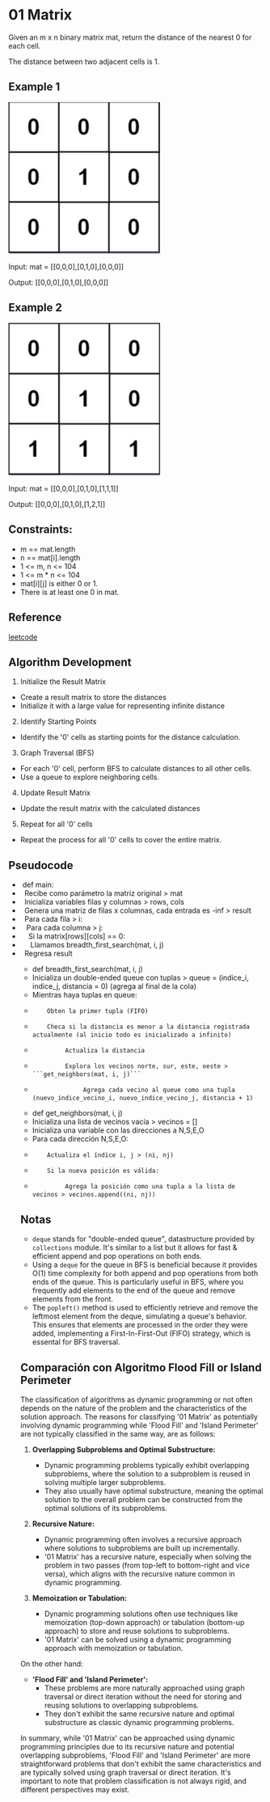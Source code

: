 # 01 Matrix

Given an m x n binary matrix mat, return the distance of the nearest 0 for each cell.

The distance between two adjacent cells is 1.

<h2> Example 1 </h2>

<img width=300px src="ex1.png">

Input: mat = [[0,0,0],[0,1,0],[0,0,0]]

Output: [[0,0,0],[0,1,0],[0,0,0]]

<h2> Example 2 </h2>

<img width=300px src="ex2.png">

Input: mat = [[0,0,0],[0,1,0],[1,1,1]]

Output: [[0,0,0],[0,1,0],[1,2,1]]

<h2>Constraints:</h2>

- m == mat.length
- n == mat[i].length
- 1 <= m, n <= 104
- 1 <= m * n <= 104
- mat[i][j] is either 0 or 1.
- There is at least one 0 in mat.

<h2>Reference</h2>

[leetcode](https://leetcode.com/problems/01-matrix/)

<h2>Algorithm Development</h2>

1. Initialize the Result Matrix

- Create a result matrix to store the distances
- Initialize it with a large value for representing infinite distance

2. Identify Starting Points

- Identify the '0' cells as starting points for the distance calculation.

3. Graph Traversal (BFS)

- For each '0' cell, perform BFS to calculate distances to all other cells.
- Use a queue to explore neighboring cells.

4. Update Result Matrix

- Update the result matrix with the calculated distances

5. Repeat for all '0' cells

- Repeat the process for all '0' cells to cover the entire matrix.

<h2>Pseudocode</h2>

<ul>
<li>&nbsp;def main:</li>
<li>&nbsp;&nbsp;Recibe como parámetro la matriz original > mat</li>
<li>&nbsp;&nbsp;Inicializa variables filas y columnas > rows, cols</li>
<li>&nbsp;&nbsp;Genera una matriz de filas x columnas, cada entrada es -inf > result</li>
<li>&nbsp;&nbsp;Para cada fila > i:</li>
<li>&nbsp;&nbsp;&nbsp;Para cada columna > j:</li>
<li>&nbsp;&nbsp;&nbsp;&nbsp;Si la matrix[rows][cols] == 0:</li>
<li>&nbsp;&nbsp;&nbsp;&nbsp;&nbsp;Llamamos breadth_first_search(mat, i, j)</li>
<li>&nbsp;&nbsp;Regresa result</li>

- def breadth_first_search(mat, i, j)
-    Inicializa un double-ended queue con tuplas > queue = (indice_i, indice_j, distancia = 0) (agrega al final de la cola)
-    Mientras haya tuplas en queue:
-         Obten la primer tupla (FIFO)
-         Checa si la distancia es menor a la distancia registrada actualmente (al inicio todo es inicializado a infinito)
-              Actualiza la distancia
-              Explora los vecinos norte, sur, este, oeste > ```get_neighbors(mat, i, j)```
-                   Agrega cada vecino al queue como una tupla (nuevo_indice_vecino_i, nuevo_indice_vecino_j, distancia + 1)

- def get_neighbors(mat, i, j)
-    Inicializa una lista de vecinos vacía > vecinos = []
-    Inicializa una variable con las direcciones a N,S,E,O
-    Para cada dirección N,S,E,O:
-         Actualiza el índice i, j > (ni, nj)
-         Si la nueva posición es válida:
-              Agrega la posición como una tupla a la lista de vecinos > vecinos.append((ni, nj))

<h2>Notas</h2>

- ```deque``` stands for "double-ended queue", datastructure provided by ```collections``` module. It's similar to a list but it allows for fast & efficient append and pop operations on both ends.
- Using a ```deque``` for the queue in BFS is beneficial because it provides O(1) time complexity for both append and pop operations from both ends of the queue. This is particularly useful in BFS, where you frequently add elements to the end of the queue and remove elements from the front.
- The ```popleft()``` method is used to efficiently retrieve and remove the leftmost element from the deque, simulating a queue's behavior. This ensures that elements are processed in the order they were added, implementing a First-In-First-Out (FIFO) strategy, which is essental for BFS traversal.

<h2>Comparación con Algoritmo Flood Fill or Island Perimeter</h2>

The classification of algorithms as dynamic programming or not often depends on the nature of the problem and the characteristics of the solution approach. The reasons for classifying '01 Matrix' as potentially involving dynamic programming while 'Flood Fill' and 'Island Perimeter' are not typically classified in the same way, are as follows:

1. **Overlapping Subproblems and Optimal Substructure:**
   - Dynamic programming problems typically exhibit overlapping subproblems, where the solution to a subproblem is reused in solving multiple larger subproblems.
   - They also usually have optimal substructure, meaning the optimal solution to the overall problem can be constructed from the optimal solutions of its subproblems.

2. **Recursive Nature:**
   - Dynamic programming often involves a recursive approach where solutions to subproblems are built up incrementally.
   - '01 Matrix' has a recursive nature, especially when solving the problem in two passes (from top-left to bottom-right and vice versa), which aligns with the recursive nature common in dynamic programming.

3. **Memoization or Tabulation:**
   - Dynamic programming solutions often use techniques like memoization (top-down approach) or tabulation (bottom-up approach) to store and reuse solutions to subproblems.
   - '01 Matrix' can be solved using a dynamic programming approach with memoization or tabulation.

On the other hand:

- **'Flood Fill' and 'Island Perimeter':**
   - These problems are more naturally approached using graph traversal or direct iteration without the need for storing and reusing solutions to overlapping subproblems.
   - They don't exhibit the same recursive nature and optimal substructure as classic dynamic programming problems.

In summary, while '01 Matrix' can be approached using dynamic programming principles due to its recursive nature and potential overlapping subproblems, 'Flood Fill' and 'Island Perimeter' are more straightforward problems that don't exhibit the same characteristics and are typically solved using graph traversal or direct iteration. It's important to note that problem classification is not always rigid, and different perspectives may exist.